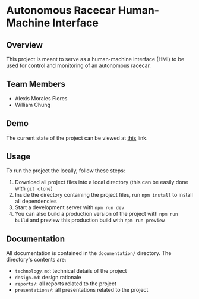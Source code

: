 # Autonomous Racecar Human-Machine Interface

## Overview

This project is meant to serve as a human-machine interface (HMI) to be used for control and monitoring of an autonomous racecar.

## Team Members
- Alexis Morales Flores
- William Chung

## Demo

The current state of the project can be viewed at [this](https://will-chung.github.io/tritonai-hmi/) link.

## Usage

To run the project the locally, follow these steps:
1. Download all project files into a local directory (this can be easily done with `git clone`)
2. Inside the directory containing the project files, run `npm install` to install all dependencies
3. Start a development server with `npm run dev`
4. You can also build a production version of the project with `npm run build` and preview this production build with `npm run preview`

## Documentation

All documentation is contained in the `documentation/` directory. The directory's contents are:
- `technology.md`: technical details of the project
- `design.md`: design rationale
- `reports/`: all reports related to the project
- `presentations/`: all presentations related to the project
